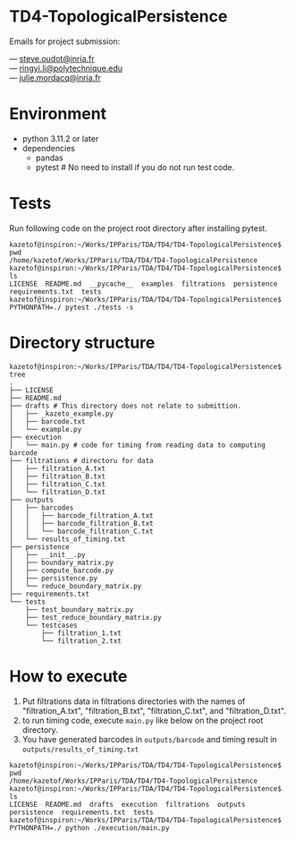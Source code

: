 # TD4-TopologicalPersistence
Emails for project submission:

— steve.oudot@inria.fr  
— ringyi.li@polytechnique.edu  
— julie.mordacq@inria.fr  

# Environment
- python 3.11.2 or later
- dependencies 
    - pandas
    - pytest # No need to install if you do not run test code.

# Tests
Run following code on the project root directory after installing pytest.

```
kazetof@inspiron:~/Works/IPParis/TDA/TD4/TD4-TopologicalPersistence$ pwd
/home/kazetof/Works/IPParis/TDA/TD4/TD4-TopologicalPersistence
kazetof@inspiron:~/Works/IPParis/TDA/TD4/TD4-TopologicalPersistence$ ls
LICENSE  README.md  __pycache__  examples  filtrations  persistence  requirements.txt  tests
kazetof@inspiron:~/Works/IPParis/TDA/TD4/TD4-TopologicalPersistence$ PYTHONPATH=./ pytest ./tests -s
```

# Directory structure

```
kazetof@inspiron:~/Works/IPParis/TDA/TD4/TD4-TopologicalPersistence$ tree
.
├── LICENSE
├── README.md
├── drafts # This directory does not relate to submittion.
│   ├── _kazeto_example.py
│   ├── barcode.txt
│   └── example.py
├── execution
│   └── main.py # code for timing from reading data to computing barcode
├── filtrations # directoru for data
│   ├── filtration_A.txt
│   ├── filtration_B.txt
│   ├── filtration_C.txt
│   └── filtration_D.txt
├── outputs
│   ├── barcodes
│   │   ├── barcode_filtration_A.txt
│   │   ├── barcode_filtration_B.txt
│   │   └── barcode_filtration_C.txt
│   └── results_of_timing.txt
├── persistence
│   ├── __init__.py
│   ├── boundary_matrix.py
│   ├── compute_barcode.py
│   ├── persistence.py
│   └── reduce_boundary_matrix.py
├── requirements.txt
└── tests
    ├── test_boundary_matrix.py
    ├── test_reduce_boundary_matrix.py
    └── testcases
        ├── filtration_1.txt
        └── filtration_2.txt
```

# How to execute
1. Put filtrations data in filtrations directories with the names of "filtration_A.txt", "filtration_B.txt", "filtration_C.txt", and "filtration_D.txt".
2. to run timing code, execute `main.py` like below on the project root directory.
3. You have generated barcodes in `outputs/barcode` and timing result in `outputs/results_of_timing.txt`

```
kazetof@inspiron:~/Works/IPParis/TDA/TD4/TD4-TopologicalPersistence$ pwd
/home/kazetof/Works/IPParis/TDA/TD4/TD4-TopologicalPersistence
kazetof@inspiron:~/Works/IPParis/TDA/TD4/TD4-TopologicalPersistence$ ls
LICENSE  README.md  drafts  execution  filtrations  outputs  persistence  requirements.txt  tests
kazetof@inspiron:~/Works/IPParis/TDA/TD4/TD4-TopologicalPersistence$ PYTHONPATH=./ python ./execution/main.py
```